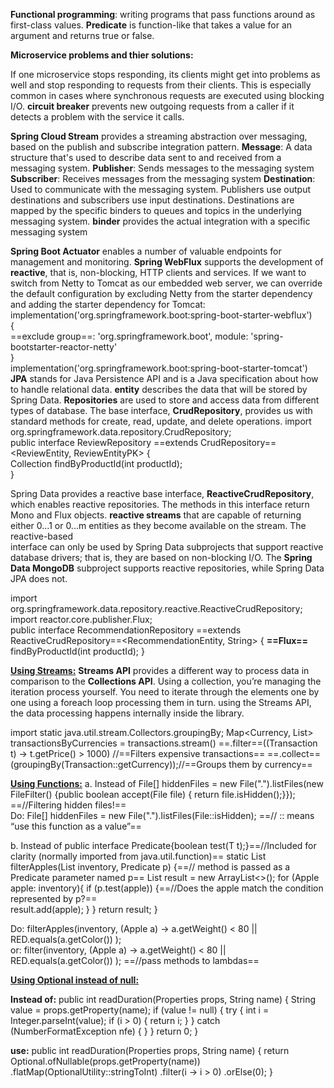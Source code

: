 **Functional programming**: writing programs that pass functions around as first-class values.
**Predicate** is function-like that takes a value for an argument and returns true or false.  

**Microservice problems and thier solutions:**

If one microservice stops responding, its clients might get into problems as well and stop responding to requests from their clients. This is especially common in cases where synchronous requests are executed using blocking I/O. **circuit breaker** prevents new outgoing requests from a caller if it detects a problem with the service it calls. 

**Spring Cloud Stream** provides a streaming abstraction over messaging, based on the publish and subscribe integration pattern.
**Message**: A data structure that's used to describe data sent to and received from a messaging system.
**Publisher**: Sends messages to the messaging system
**Subscriber**: Receives messages from the messaging system
**Destination**: Used to communicate with the messaging system. Publishers use output destinations and subscribers use input destinations. Destinations are mapped by the specific binders to queues and topics in the underlying messaging system.
**binder** provides the actual integration with a specific messaging system

**Spring Boot Actuator** enables a number of valuable endpoints for management and monitoring.
**Spring WebFlux** supports the development of **reactive**,  that is, non-blocking, HTTP clients and services.
If we want to switch from Netty to Tomcat as our embedded web server, we can  override the default configuration by excluding Netty from the starter dependency and adding the starter dependency for Tomcat:  
implementation('org.springframework.boot:spring-boot-starter-webflux')  
{  
==exclude group==: 'org.springframework.boot', module: 'spring-bootstarter-reactor-netty'  
}  
implementation('org.springframework.boot:spring-boot-starter-tomcat')
**JPA** stands for Java Persistence API and is a Java specification about how to handle relational data.
 **entity** describes the data that will be stored by Spring Data.
**Repositories** are used to store and access data from different types of database. The base interface, **CrudRepository**, provides us with standard methods for create, read, update, and delete operations.
import org.springframework.data.repository.CrudRepository;  
public interface ReviewRepository ==extends CrudRepository==<ReviewEntity, ReviewEntityPK> {  
Collection<ReviewEntity> findByProductId(int productId);  
}

Spring Data provides a reactive base interface, **ReactiveCrudRepository**, which enables reactive repositories. The methods in this interface return Mono and Flux objects. **reactive streams** that are capable of returning either 0...1 or 0...m entities as they become available on the stream. The reactive-based  
interface can only be used by Spring Data subprojects that support reactive database drivers; that is, they are based on non-blocking I/O. The **Spring Data MongoDB** subproject supports reactive repositories, while Spring Data JPA does not.

import org.springframework.data.repository.reactive.ReactiveCrudRepository;  
import reactor.core.publisher.Flux;  
public interface RecommendationRepository ==extends ReactiveCrudRepository==<RecommendationEntity, String> { 
**==Flux==**<RecommendationEntity> findByProductId(int productId); 
}
	
<u>**Using Streams:**</u>
**Streams API** provides a different way to process data in comparison to the **Collections API**. Using a collection, you’re managing the iteration process yourself. You need to iterate through the elements one by one using a foreach loop processing them in turn. using the Streams API, the data processing happens internally inside the library.

import static java.util.stream.Collectors.groupingBy; 
Map<Currency, List<Transaction>> transactionsByCurrencies = transactions.stream() 
==.filter==((Transaction t) -> t.getPrice() > 1000)  //==Filters expensive transactions==
==.collect==(groupingBy(Transaction::getCurrency));//==Groups them by currency==

<u>**Using Functions:**</u>
a. Instead of 
File[] hiddenFiles = new File(".").listFiles(new FileFilter() {public boolean accept(File file) {
return file.isHidden();}});  	==//Filtering hidden files!==  
Do:
File[] hiddenFiles = new File(".").listFiles(File::isHidden);  ==// :: means “use this function as a value”==  

b. Instead of 
public interface Predicate<T>{boolean test(T t);}==//Included for clarity (normally imported from java.util.function)==
static List<Apple> filterApples(List<Apple> inventory, Predicate<Apple> p) {==// method is passed as a Predicate parameter named p==
List<Apple> result = new ArrayList<>();
for (Apple apple: inventory){
if (p.test(apple)) {==//Does the apple match the condition represented by p?==  
result.add(apple);
}
}
return result;
}

Do:
filterApples(inventory, (Apple a) -> a.getWeight() < 80 || RED.equals(a.getColor()) );  
or: filter(inventory, (Apple a) -> a.getWeight() < 80 || RED.equals(a.getColor()) );  ==//pass methods to lambdas==

**<u>Using Optional instead of null:</u>**

**Instead of:**
public int readDuration(Properties props, String name) {
String value = props.getProperty(name);
if (value != null) {
try {
int i = Integer.parseInt(value);
if (i > 0) {
return i;
}
} catch (NumberFormatException nfe) { }
}
return 0;
}  

**use:**
public int readDuration(Properties props, String name) {
return Optional.ofNullable(props.getProperty(name))
.flatMap(OptionalUtility::stringToInt)
.filter(i -> i > 0)
.orElse(0);
}  